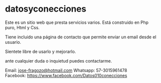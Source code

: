 # datosyconecciones
Este es un sitio web que presta servicios varios.
Está construido en Php puro, Html y Css.

Tiene incluido una página de contacto que permite enviar un email desde el usuario.

Sientete libre de usarlo y mejorarlo.

ante cualquier duda o inquietud puedes contactarme.

Email: jose-fragozo@hotmail.com
Whatsapp: 57-3015961478  
Facebook: https://www.facebook.com/Datos010conecciones
